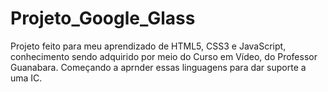 # Projeto_Google_Glass

Projeto feito para meu aprendizado de HTML5, CSS3 e JavaScript, conhecimento sendo adquirido por meio do Curso em Vídeo, do Professor Guanabara.
Começando a aprnder essas linguagens para dar suporte a uma IC.
